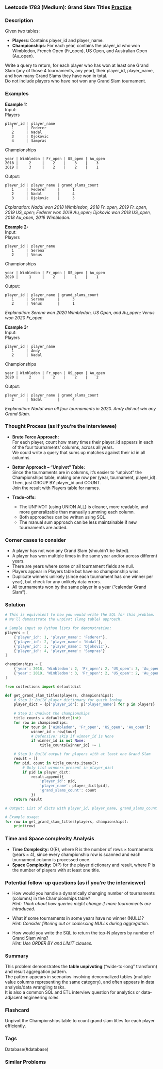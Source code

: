 ### Leetcode 1783 (Medium): Grand Slam Titles [Practice](https://leetcode.com/problems/grand-slam-titles)

### Description  
Given two tables:  
- **Players**: Contains player_id and player_name.
- **Championships**: For each year, contains the player_id who won Wimbledon, French Open (Fr_open), US Open, and Australian Open (Au_open).

Write a query to return, for each player who has won at least one Grand Slam (any of those 4 tournaments, any year), their player_id, player_name, and how many Grand Slams they have won in total.  
Do not include players who have not won any Grand Slam tournament.

### Examples  

**Example 1:**  
Input:  
Players  
```
player_id | player_name
   1      | Federer
   2      | Nadal
   3      | Djokovic
   4      | Sampras
```
Championships  
```
year | Wimbledon | Fr_open | US_open | Au_open
2018 |     2     |    2    |    3    |    3
2019 |     3     |    2    |    2    |    1
```
Output:  
```
player_id | player_name | grand_slams_count
   1      | Federer     |      1
   2      | Nadal       |      4
   3      | Djokovic    |      3
```
*Explanation: Nadal won 2018 Wimbledon, 2018 Fr_open, 2019 Fr_open, 2019 US_open; Federer won 2019 Au_open; Djokovic won 2018 US_open, 2018 Au_open, 2019 Wimbledon.*

**Example 2:**  
Input:  
Players  
```
player_id | player_name
   1      | Serena
   2      | Venus
```
Championships  
```
year | Wimbledon | Fr_open | US_open | Au_open
2020 |     1     |    2    |    1    |    1
```
Output:  
```
player_id | player_name | grand_slams_count
   1      | Serena      |      3
   2      | Venus       |      1
```
*Explanation: Serena won 2020 Wimbledon, US Open, and Au_open; Venus won 2020 Fr_open.*

**Example 3:**  
Input:  
Players  
```
player_id | player_name
   1      | Andy
   2      | Nadal
```
Championships  
```
year | Wimbledon | Fr_open | US_open | Au_open
2020 |     2     |    2    |    2    |    2
```
Output:  
```
player_id | player_name | grand_slams_count
   2      | Nadal       |      4
```
*Explanation: Nadal won all four tournaments in 2020. Andy did not win any Grand Slam.*

### Thought Process (as if you’re the interviewee)  
- **Brute Force Approach:**  
  For each player, count how many times their player_id appears in each of the four tournaments’ columns, across all years.  
  We could write a query that sums up matches against their id in all columns.

- **Better Approach – “Unpivot” Table:**  
  Since the tournaments are in columns, it’s easier to “unpivot” the Championships table, making one row per (year, tournament, player_id).  
  Then, just GROUP BY player_id and COUNT.  
  Join the result with Players table for names.

- **Trade-offs:**  
  - The UNPIVOT (using UNION ALL) is cleaner, more readable, and more generalizable than manually summing each column.
  - Both approaches can be written using SQL.
  - The manual sum approach can be less maintainable if new tournaments are added.

### Corner cases to consider  
- A player has not won any Grand Slam (shouldn’t be listed).
- A player has won multiple times in the same year and/or across different years.
- There are years where some or all tournament fields are null.
- Players appear in Players table but have no championship wins.
- Duplicate winners unlikely (since each tournament has one winner per year), but check for any unlikely data errors.
- All tournaments won by the same player in a year (“calendar Grand Slam”).

### Solution

```python
# This is equivalent to how you would write the SQL for this problem.
# We'll demonstrate the unpivot (long table) approach.

# Sample input as Python lists for demonstration:
players = [
    {'player_id': 1, 'player_name': 'Federer'},
    {'player_id': 2, 'player_name': 'Nadal'},
    {'player_id': 3, 'player_name': 'Djokovic'},
    {'player_id': 4, 'player_name': 'Sampras'}
]

championships = [
    {'year': 2018, 'Wimbledon': 2, 'Fr_open': 2, 'US_open': 3, 'Au_open': 3},
    {'year': 2019, 'Wimbledon': 3, 'Fr_open': 2, 'US_open': 2, 'Au_open': 1}
]

from collections import defaultdict

def get_grand_slam_titles(players, championships):
    # Step 1: Build player dictionary for quick lookup
    player_dict = {p['player_id']: p['player_name'] for p in players}
    
    # Step 2: Unpivot the championships
    title_counts = defaultdict(int)
    for row in championships:
        for tour in ['Wimbledon', 'Fr_open', 'US_open', 'Au_open']:
            winner_id = row[tour]
            # Defensive: skip if winner_id is None
            if winner_id is not None:
                title_counts[winner_id] += 1

    # Step 3: Build output for players with at least one Grand Slam
    result = []
    for pid, count in title_counts.items():
        # Only list winners present in player_dict
        if pid in player_dict:
            result.append({
                'player_id': pid,
                'player_name': player_dict[pid],
                'grand_slams_count': count
            })
    return result

# Output: List of dicts with player_id, player_name, grand_slams_count

# Example usage:
for row in get_grand_slam_titles(players, championships):
    print(row)
```

### Time and Space complexity Analysis  

- **Time Complexity:** O(R), where R is the number of rows × tournaments (years × 4), since every championship row is scanned and each tournament column is processed once.
- **Space Complexity:** O(P) for the player dictionary and result, where P is the number of players with at least one title.

### Potential follow-up questions (as if you’re the interviewer)  

- How would you handle a dynamically changing number of tournaments (columns) in the Championships table?  
  *Hint: Think about how queries might change if more tournaments are introduced.*

- What if some tournaments in some years have no winner (NULL)?  
  *Hint: Consider filtering out or coalescing NULLs during aggregation.*

- How would you write the SQL to return the top-N players by number of Grand Slam wins?  
  *Hint: Use ORDER BY and LIMIT clauses.*

### Summary
This problem demonstrates the **table unpivoting** (“wide-to-long” transform) and result aggregation pattern.  
The pattern appears in scenarios involving denormalized tables (multiple value columns representing the same category), and often appears in data analysis/data wrangling tasks.  
It is also a common SQL and ETL interview question for analytics or data-adjacent engineering roles.


### Flashcard
Unpivot the Championships table to count grand slam titles for each player efficiently.

### Tags
Database(#database)

### Similar Problems
